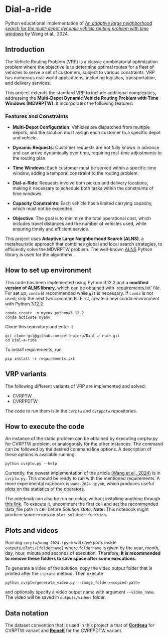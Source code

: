 # Dial-a-ride


Python educational implementation of [*An adaptive large neighborhood search for the multi-depot dynamic vehicle routing problem with time windows*](https://www.sciencedirect.com/science/article/abs/pii/S0360835224002432) by Wang et al., 2024. 

## Introduction
The Vehicle Routing Problem (VRP) is a classic combinatorial optimization problem where the objective is to determine optimal routes for a fleet of vehicles to serve a set of customers, subject to various constraints. VRP has numerous real-world applications, including logistics, transportation, and delivery services.

This project extends the standard VRP to include additional complexities, addressing the **Multi-Depot Dynamic Vehicle Routing Problem with Time Windows (MDVRPTW)**. It incorporates the following features:

### Features and Constraints
- **Multi-Depot Configuration**: Vehicles are dispatched from multiple depots, and the solution must assign each customer to a specific depot and vehicle.

- **Dynamic Requests**: Customer requests are not fully known in advance and can arrive dynamically over time, requiring real-time adjustments to the routing plan.

- **Time Windows**: Each customer must be served within a specific time window, adding a temporal constraint to the routing problem.

- **Dial-a-Ride**: Requests involve both pickup and delivery locations, making it necessary to schedule both tasks within the constraints of time windows.

- **Capacity Constraints**: Each vehicle has a limited carrying capacity, which must not be exceeded.

- **Objective**: The goal is to minimize the total operational cost, which includes travel distances and the number of vehicles used, while ensuring timely and efficient service.


This project uses **Adaptive Large Neighborhood Search (ALNS)**, a metaheuristic approach that combines global and local search strategies, to efficiently solve the MDVRPTW problem. The well-known [ALNS](https://alns.readthedocs.io/en/latest/) Python library is used for the algorithms.

## How to set up environment
This code has been implemented using Python 3.12.2 and a **modified version of ALNS library**, which can be obtained with 'requirements.txt' file. For set up, ```conda``` is recommended while ```git``` is necessary. If ```conda``` is not used, skip the next two commands.
First, create a new conda environment with Python 3.12.2
```
conda create -n myenv python=3.12.2
conda activate myenv
``` 

Clone this repository and enter it
```
git clone git@github.com:pettepiero/Dial-a-ride.git
cd Dial-a-ride
```

To install requirements, run 
```
pip install -r requirements.txt
```

## VRP variants
The following different variants of VRP are implemented and solved:

- CVRPTW
- CVRPPDTW

The code to run them is in the `cvrptw` and `cvrppdtw` repositories.

## How to execute the code
An instance of the static problem can be obtained by executing cvrptw.py for CVRPTW problem, or analogously for the other instances. The command can be followed by the desired command line options. A description of these options is available running: 

```
python cvrptw.py --help
```
Currently, the newest implementation of the article [(Wang et al., 2024)](https://www.sciencedirect.com/science/article/abs/pii/S0360835224002432) is in `cvrptw.py`. This should be ready to run with the mentioned requirements. A more experimental notebook is `wang-2024.ipynb`, which produces useful plots on the statistics of the operators.

The notebook can also be run on colab, without installing anything through [this link](https://colab.research.google.com/github/pettepiero/Dial-a-ride/blob/main/wang-2024.ipynb). To execute it, uncomment the first cell and set the recommended data_file path in cell before *Solution state*. **Note:** This notebook might produce some errors on `plot_solution function`.

## Plots and videos
Running `cvrptw/wang-2024.ipynb` will save plots inside `outputs/plots/[foldername]` where `foldername` is given by the year, month, day, hour, minute and seconds of execution. Therefore, **it is recommended to remove these folders to save space after some executions**.

To generate a video of the solution, copy the video output folder that is printed after the `iterate` method. Then execute 

```
python cvrptw/generate_video.py --image_folder=<copied-path> 
```
and optionally specify a video output name with argument `--video_name`. The video will be saved in `outputs/videos` folder.

## Data notation
The dataset convention that is used in this project is that of [**Cordeau**](https://www.bernabe.dorronsoro.es/vrp/index.html?/Problem_Instances/CVRPTWInstances.html) for CVRPTW variant and [**Reinelt**](https://pubsonline.informs.org/doi/10.1287/ijoc.3.4.376) for the CVRPPDTW variant.
